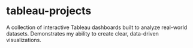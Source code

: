 # tableau-projects
A collection of interactive Tableau dashboards built to analyze real-world datasets. Demonstrates my ability to create clear, data-driven visualizations.
